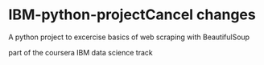 # IBM-python-projectCancel changes
A python project to excercise basics of web scraping with BeautifulSoup

part of the coursera IBM data science track
